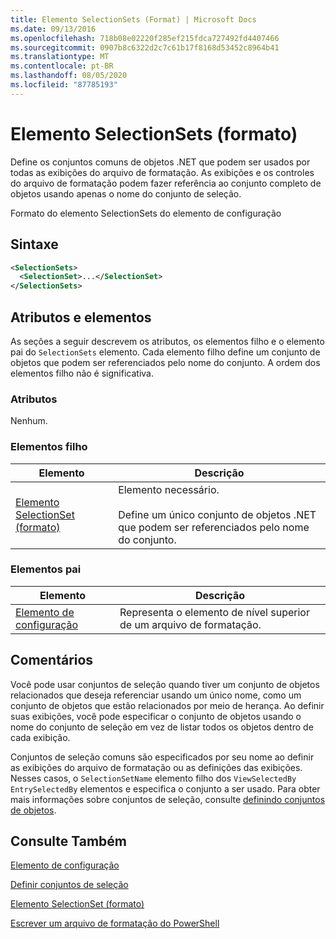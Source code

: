 ```yaml
---
title: Elemento SelectionSets (Format) | Microsoft Docs
ms.date: 09/13/2016
ms.openlocfilehash: 718b08e02220f285ef215fdca727492fd4407466
ms.sourcegitcommit: 0907b8c6322d2c7c61b17f8168d53452c8964b41
ms.translationtype: MT
ms.contentlocale: pt-BR
ms.lasthandoff: 08/05/2020
ms.locfileid: "87785193"
---
```

# <a name="selectionsets-element-format"></a>Elemento SelectionSets (formato)

Define os conjuntos comuns de objetos .NET que podem ser usados por todas as exibições do arquivo de formatação. As exibições e os controles do arquivo de formatação podem fazer referência ao conjunto completo de objetos usando apenas o nome do conjunto de seleção.

Formato do elemento SelectionSets do elemento de configuração

## <a name="syntax"></a>Sintaxe

```xml
<SelectionSets>
  <SelectionSet>...</SelectionSet>
</SelectionSets>
```

## <a name="attributes-and-elements"></a>Atributos e elementos

As seções a seguir descrevem os atributos, os elementos filho e o elemento pai do `SelectionSets` elemento. Cada elemento filho define um conjunto de objetos que podem ser referenciados pelo nome do conjunto. A ordem dos elementos filho não é significativa.

### <a name="attributes"></a>Atributos

Nenhum.

### <a name="child-elements"></a>Elementos filho

|Elemento|Descrição|
|-------------|-----------------|
|[Elemento SelectionSet (formato)](./selectionset-element-format.md)|Elemento necessário.<br /><br /> Define um único conjunto de objetos .NET que podem ser referenciados pelo nome do conjunto.|

### <a name="parent-elements"></a>Elementos pai

|Elemento|Descrição|
|-------------|-----------------|
|[Elemento de configuração](./configuration-element-format.md)|Representa o elemento de nível superior de um arquivo de formatação.|

## <a name="remarks"></a>Comentários

Você pode usar conjuntos de seleção quando tiver um conjunto de objetos relacionados que deseja referenciar usando um único nome, como um conjunto de objetos que estão relacionados por meio de herança. Ao definir suas exibições, você pode especificar o conjunto de objetos usando o nome do conjunto de seleção em vez de listar todos os objetos dentro de cada exibição.

Conjuntos de seleção comuns são especificados por seu nome ao definir as exibições do arquivo de formatação ou as definições das exibições. Nesses casos, o `SelectionSetName` elemento filho dos `ViewSelectedBy` `EntrySelectedBy` elementos e especifica o conjunto a ser usado. Para obter mais informações sobre conjuntos de seleção, consulte [definindo conjuntos de objetos](./defining-selection-sets.md).

## <a name="see-also"></a>Consulte Também

[Elemento de configuração](./configuration-element-format.md)

[Definir conjuntos de seleção](./defining-selection-sets.md)

[Elemento SelectionSet (formato)](./selectionset-element-format.md)

[Escrever um arquivo de formatação do PowerShell](./writing-a-powershell-formatting-file.md)
